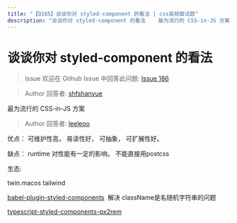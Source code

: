 ```yaml
---
title: "【Q185】谈谈你对 styled-component 的看法 | css高频面试题"
description: "谈谈你对 styled-component 的看法    最为流行的 CSS-in-JS 方案  字节跳动面试题、阿里腾讯面试题、美团小米面试题。"
---
```


# 谈谈你对 styled-component 的看法

> Issue
> 欢迎在 Gtihub Issue 中回答此问题: [Issue 186](https://github.com/shfshanyue/Daily-Question/issues/186)

> Author
> 回答者: [shfshanyue](https://github.com/shfshanyue)

最为流行的 CSS-in-JS 方案

> Author
> 回答者: [leeleoo](https://github.com/leeleoo)

优点： 可维护性高， 易读性好， 可抽象， 可扩展性好。

缺点： runtime 对性能有一定的影响。 不能直接用postcss

生态:

twin.macos tailwind

[babel-plugin-styled-components](https://link.juejin.cn/?target=https%3A%2F%2Fstyled-components.com%2Fdocs%2Ftooling%23better-debugging)  解决 className是名随机字符串的问题

[typescript-styled-components-px2rem](https://github.com/xuyuanxiang/typescript-styled-components-px2rem)
